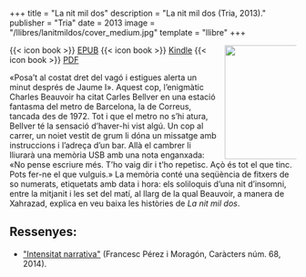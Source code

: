 +++
title = "La nit mil dos"
description = "La nit mil dos (Tria, 2013)."
publisher = "Tria"
date = 2013
image = "/llibres/lanitmildos/cover_medium.jpg"
template = "llibre"
+++

<img src="/llibres/lanitmildos/cover_small.jpg" style="max-width: 25%; width: 200px; height: auto; float: right; margin: 0 0 0 1em;" />

{{< icon book >}} [EPUB](/files/lanitmildos.epub)
{{< icon book >}} [Kindle](/files/lanitmildos.mobi)
{{< icon book >}} [PDF](/files/lanitmildos.pdf)

«Posa’t al costat dret del vagó i estigues alerta un minut després de Jaume I». Aquest cop, l’enigmàtic Charles Beauvoir ha citat Carles Bellver en una estació fantasma del metro de Barcelona, la de Correus, tancada des de 1972. Tot i que el metro no s’hi atura, Bellver té la sensació d’haver-hi vist algú. Un cop al carrer, un noiet vestit de grum li dóna un missatge amb instruccions i l’adreça d’un bar. Allà el cambrer li lliurarà una memòria USB amb una nota enganxada: «No pense escriure més. T’ho vaig dir i t’ho repetisc. Açò és tot el que tinc. Pots fer-ne el que vulguis.» La memòria conté una seqüència de fitxers de so numerats, etiquetats amb data i hora: els soliloquis d’una nit d’insomni, entre la mitjanit i les set del matí, al llarg de la qual Beauvoir, a manera de Xahrazad, explica en veu baixa les històries de *La nit mil dos*.

## Ressenyes:

- ["Intensitat narrativa"](2014-11-21-caracters-lanitmildos.pdf) (Francesc Pérez i Moragón, Caràcters núm. 68, 2014).
